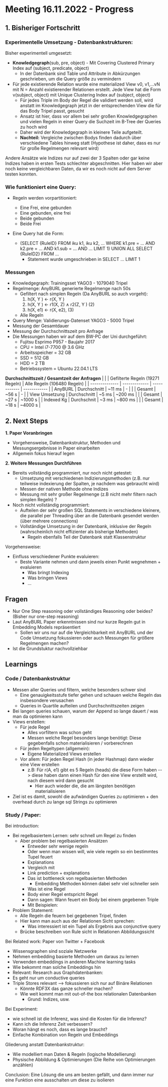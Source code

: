 # Meeting 16.11.2022 - Progress

## 1. Bisheriger Fortschritt

### Experimentelle Umsetzung - Datenbankstrukturen:
Bisher experimentell umgesetzt:

- **Knowledgegraph**(sub, pre, object) - Mit Covering Clustered Primary Index auf (subject, predicate, object) 
  - In der Datenbank sind Table und Attribute in Abkürzungen geschrieben, um die Query größe zu vermindern
- Für jede existierende Relation wurde eine materialized View v0, v1,...vN mit N = Anzahl existierender Relationen erstellt. Jede View hat die Form v(subject, object) mit Unique Clustering Index auf (subject, object)
  - Für jedes Triple im Body der Regel die validiert werden soll, wird anstatt im Knowledgegraph jetzt in der entsprechenden View die für das Body Tripel passt, gesucht
  - Ansatz ist hier, dass vor allem bei sehr großen Knowledgegraphen und vielen Regeln in einer Query die Suchzeit im B-Tree der Queries zu hoch wird
  - Daher wird der Knowledgegraph in kleinere Teile aufgeteilt.
  - **Nachteil:** Vergleiche zwischen Bodys finden dadurch über verschiedene Tables hinweg statt (Hypothese ist daher, dass es nur für große Regelmengen relevant wird)

Andere Ansätze wie Indizes nur auf zwei der 3 Spalten oder gar keine Indizes haben in ersten Tests schlechter abgeschnitten. Hier haben wir aber noch keine vergleichbaren Daten, da wir es noch nicht auf dem Server testen konnten.

### Wie funktioniert eine Query:

- Regeln werden vorpartitioniert:
    - Eine Frei, eine gebunden
    - Eine gebunden, eine frei
    - Beide gebunden
    - Beide Frei

- Eine Query hat die Form:
  - (SELECT {RuleID} FROM iku k1, iku k2, ... WHERE k1.pre = ... AND k2.pre = ... AND k1.sub = ... AND ... LIMIT 1) UNION ALL SELECT {RuleID2} FROM ...
    - Statement wurde umgeschrieben in SELECT ... LIMIT 1


### Messungen

- Knowledgegraph: Trainingsset YAGO3 - 1079040 Tripel
- Regelmenge: AnyBURL generierte Regelmenge nach 50s
    - Gefiltert nach simplen Regeln (Da AnyBURL so auch vorgeht):
        1. h(X, Y ) ← r(X, Y )
        2. h(X, Y ) ← r1(X, Z) ∧ r2(Z, Y ) (2)
        3. h(X, e1) ← r(X, e2), (3)
    - Alle Regeln
- Query Menge: Validierungs-Datenset YAGO3 - 5000 Tripel
- Messung der Gesamtdauer
- Messung der Durchschnittszeit pro Anfrage
- Die Messungen haben wir auf dem BW-PC der Uni durchgeführt:
  - Fujitsu Esprimo P957 - Baujahr 2017
  - CPU = Intel i7-7700 @ 3.6 GHz
  - Arbeitsspeicher = 32 GB
  - SSD = 512 GB
  - HDD = 2 TB
  - Betriebssystem = Ubuntu 22.04.1 LTS

**Durchschnittszeit / Gesamtzeit der Anfragen**
|                |               | Gefilterte Regeln (19271 Regeln) | Alle Regeln (106480 Regeln) | 
| -------------- | ------------- | ------------ | ------------ |
| AnyBURL        | Durchschnitt  | ~11 ms       | -            |
|                | Gesamt        | ~56 s        | -            |
| View Umsetzung | Durchschnitt  | ~5 ms        | ~200 ms      | 
|                | Gesamt        | ~27 s        | ~1000 s      | 
| Indexed Kg     | Durchschnit   | ~3 ms        | ~800 ms      | 
|                | Gesamt        | ~18 s        | ~4000 s      | 

## 2. Next Steps

**1. Paper Voranbringen**
- Vorgehensweise, Datenbankstruktur, Methoden und Messungsergebnisse in Paper einarbeiten
- Allgemein fokus hierauf legen

**2. Weitere Messungen Durchführen**
  - Bereits vollständig programmiert, nur noch nicht getestet:
    - Umsetzung mit verschiedenen Indizierungsmethoden (z.B. nur teilweise indexierung der Spalten, je nachdem was gebraucht wird)
    - Messen der nativen Methode ohne Indizes
    - Messung mit sehr großer Regelmenge (z.B nicht mehr filtern nach simplen Regeln) ?
  - Noch nicht vollständig programmiert:
    - Aufteilen der sehr großen SQL Statements in verschiedene kleinere, die parallel per Threading über an die Datenbank gesendet werden (über mehrere connections)
    - Vollständige Umsetzung in der Datenbank, inklusive der Regeln (wahrscheinlich nicht effizienter als bisherige Methoden)
      - Regeln ebenfalls Teil der Datenbank statt Klassenstruktur

Vorgehensweise:
- Einfluss verschiedener Punkte evaluieren:
    - Beste Variante nehmen und dann jeweils einen Punkt wegnehmen + evaluieren
        - Was bringt Indexing
        - Was bringen Views
        - ...

## Fragen
  - Nur One Step reasoning oder vollständiges Reasoning oder beides? (Bisher nur one-step reasoning)
  - Laut AnyBURL Paper erkenntnissen sind nur kurze Regeln gut in Embedding Models repräsentiert
    - Sollen wir uns nur auf die Vergleichbarkeit mit AnyBURL und der Code Umsetzung fokussieren oder auch Messungen für größere Regelmengen machen?
  - Ist die Grundstuktur nachvollziehbar

## Learnings

### Code / Datenbankstruktur
  - Messen aller Queries und filtern, welche besonders schwer sind
    - Eine genauigkeitsstufe tiefer gehen und schauen welche Regeln das insbesondere verusachen
    - Queries in Quartile aufteilen und Durchschnittszeiten zeigen
  - Bei langen queries schauen, warum der Append so lange dauert / was man da optimieren kann
  - Views erstellen:
    - Für jede Regel
      - Alles vorfiltern was schon geht
      - Messen welche Regel besonders lange benötigt: Diese gegebenfalls schon materialisieren / vorberechnen
    - Für jeden Regeltypen (allgemein):
      - Eigene Materialized Views erstellen
    - Vor allem: Für jeden Regel Hash (in jeder Hashmap) dann wieder eine View erstellen
      - z.B: Für r(A, e1) gibt es 5 Regeln (heads) die diese Form haben --> diese haben dann einen Hash für den eine View erstellt wird, nach diesem wird dann gesucht
        - Hier auch wieder die, die am längsten benötigen materialisieren
  - Ziel ist es damit, sowohl die aufwändigen Queries zu optimieren + den overhead durch zu lange sql Strings zu optimieren

### Study / Paper:
Bei introduction:
- Bei regelbasiertem Lernen: sehr schnell um Regel zu finden
    - Aber problem bei regelbasierten Ansätzen
        - Entweder sehr wenige regeln
        - Oder wenn man wissen will, wie viele regeln so ein bestimmtes Tupel feuert
        - Explanations
        - Vergleich mit
        - Link prediction + explanations
        - Das ist bottleneck von regelbasierten Methoden
            - Embedding Methoden können dabei sehr viel schneller sein
      - Was ist eine Regel
      - Body einer Regel entspricht Regel
      - Dann sagen: Wann feuert ein Body bei einem gegebenen Triple
      - Mit Beispielen:
- Problem Statement: 
  - Alle Regeln die feuern bei gegebenen Tripel, finden
  - Hier kann man auch aus der Relationen Sicht sprechen:
      - Was interessiert ist ein Tupel als Ergebnis aus conjunctive query
  - Brücke beschreiben von Rule sicht in Relationen Abbildungssicht


Bei Related work:
Paper von Twitter + Facebook
  - Wissensgraphen sind soziale Netzwerke
  - Nehmen embedding basierte Methoden um daraus zu lernen
  - Verwenden embeddings in anderen Machine learning tasks
  - Wie bekommt man solche Embeddings hin
  - Relevant: Research aus Graphdatenbanken:
  - Es geht nur um conductive queries 
  - Triple Stores relevant —> fokussieren sich nur auf Binäre Relationen
    - Könnte RDF3X das ganze schneller machen?
    - Wie weit kommt man mit out-of-the box relationalen Datenbanken
        - Grund: Indizes, usw.

Bei Experiment:
- wie schnell ist die Inferenz, was sind die Kosten für die Inferenz?
- Kann ich die Inferenz Zeit verbessern?
- Woran hängt es noch, dass es lange braucht?
- Einfache Kombination von Regeln und Embeddings

Gliederung anstatt Datenbankstruktur:
- Wie modelliert man Daten & Regeln (logische Modellierung)
- Physische Abbildung & Optimierungen (Die Reihe von Optimierungen anzählen)

Conclusion:
Eine Lösung die uns am besten gefällt, und dann immer nur eine Funktion eine ausschalten um diese zu isolieren

